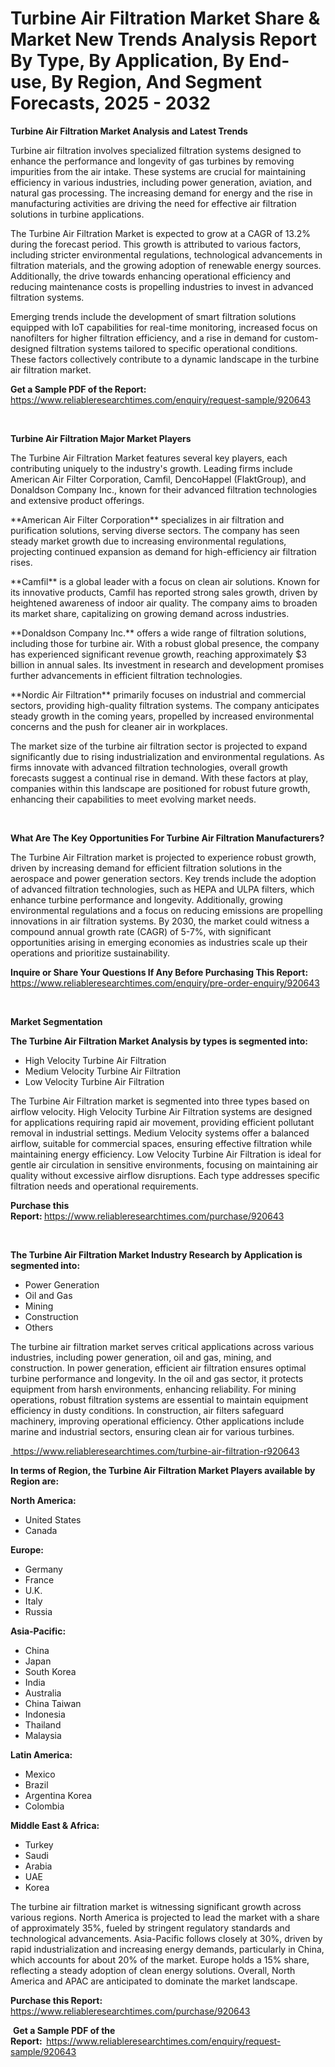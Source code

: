 <p><h1>Turbine Air Filtration Market Share & Market New Trends Analysis Report By Type, By Application, By End-use, By Region, And Segment Forecasts, 2025 - 2032</h1></p><p><strong>Turbine Air Filtration Market Analysis and Latest Trends</strong></p>
<p><p>Turbine air filtration involves specialized filtration systems designed to enhance the performance and longevity of gas turbines by removing impurities from the air intake. These systems are crucial for maintaining efficiency in various industries, including power generation, aviation, and natural gas processing. The increasing demand for energy and the rise in manufacturing activities are driving the need for effective air filtration solutions in turbine applications.</p><p>The Turbine Air Filtration Market is expected to grow at a CAGR of 13.2% during the forecast period. This growth is attributed to various factors, including stricter environmental regulations, technological advancements in filtration materials, and the growing adoption of renewable energy sources. Additionally, the drive towards enhancing operational efficiency and reducing maintenance costs is propelling industries to invest in advanced filtration systems. </p><p>Emerging trends include the development of smart filtration solutions equipped with IoT capabilities for real-time monitoring, increased focus on nanofilters for higher filtration efficiency, and a rise in demand for custom-designed filtration systems tailored to specific operational conditions. These factors collectively contribute to a dynamic landscape in the turbine air filtration market.</p></p>
<p><strong>Get a Sample PDF of the Report:&nbsp;</strong> <a href="https://www.reliableresearchtimes.com/enquiry/request-sample/920643?utm_campaign=2797&utm_medium=2&utm_source=Github&utm_content=ia&utm_term=18042025&utm_id=turbine-air-filtration">https://www.reliableresearchtimes.com/enquiry/request-sample/920643</a></p>
<p>&nbsp;</p>
<p><strong>Turbine Air Filtration Major Market Players</strong></p>
<p><p>The Turbine Air Filtration Market features several key players, each contributing uniquely to the industry's growth. Leading firms include American Air Filter Corporation, Camfil, DencoHappel (FlaktGroup), and Donaldson Company Inc., known for their advanced filtration technologies and extensive product offerings.</p><p>**American Air Filter Corporation** specializes in air filtration and purification solutions, serving diverse sectors. The company has seen steady market growth due to increasing environmental regulations, projecting continued expansion as demand for high-efficiency air filtration rises.</p><p>**Camfil** is a global leader with a focus on clean air solutions. Known for its innovative products, Camfil has reported strong sales growth, driven by heightened awareness of indoor air quality. The company aims to broaden its market share, capitalizing on growing demand across industries.</p><p>**Donaldson Company Inc.** offers a wide range of filtration solutions, including those for turbine air. With a robust global presence, the company has experienced significant revenue growth, reaching approximately $3 billion in annual sales. Its investment in research and development promises further advancements in efficient filtration technologies.</p><p>**Nordic Air Filtration** primarily focuses on industrial and commercial sectors, providing high-quality filtration systems. The company anticipates steady growth in the coming years, propelled by increased environmental concerns and the push for cleaner air in workplaces.</p><p>The market size of the turbine air filtration sector is projected to expand significantly due to rising industrialization and environmental regulations. As firms innovate with advanced filtration technologies, overall growth forecasts suggest a continual rise in demand. With these factors at play, companies within this landscape are positioned for robust future growth, enhancing their capabilities to meet evolving market needs.</p></p>
<p>&nbsp;</p>
<p><strong>What Are The Key Opportunities For Turbine Air Filtration Manufacturers?</strong></p>
<p><p>The Turbine Air Filtration market is projected to experience robust growth, driven by increasing demand for efficient filtration solutions in the aerospace and power generation sectors. Key trends include the adoption of advanced filtration technologies, such as HEPA and ULPA filters, which enhance turbine performance and longevity. Additionally, growing environmental regulations and a focus on reducing emissions are propelling innovations in air filtration systems. By 2030, the market could witness a compound annual growth rate (CAGR) of 5-7%, with significant opportunities arising in emerging economies as industries scale up their operations and prioritize sustainability.</p></p>
<p><strong>Inquire or Share Your Questions If Any Before Purchasing This Report:</strong> <a href="https://www.reliableresearchtimes.com/enquiry/pre-order-enquiry/920643?utm_campaign=2797&utm_medium=2&utm_source=Github&utm_content=ia&utm_term=18042025&utm_id=turbine-air-filtration">https://www.reliableresearchtimes.com/enquiry/pre-order-enquiry/920643</a></p>
<p>&nbsp;</p>
<p><strong>Market Segmentation</strong></p>
<p><strong>The Turbine Air Filtration Market Analysis by types is segmented into:</strong></p>
<p><ul><li>High Velocity Turbine Air Filtration</li><li>Medium Velocity Turbine Air Filtration</li><li>Low Velocity Turbine Air Filtration</li></ul></p>
<p><p>The Turbine Air Filtration market is segmented into three types based on airflow velocity. High Velocity Turbine Air Filtration systems are designed for applications requiring rapid air movement, providing efficient pollutant removal in industrial settings. Medium Velocity systems offer a balanced airflow, suitable for commercial spaces, ensuring effective filtration while maintaining energy efficiency. Low Velocity Turbine Air Filtration is ideal for gentle air circulation in sensitive environments, focusing on maintaining air quality without excessive airflow disruptions. Each type addresses specific filtration needs and operational requirements.</p></p>
<p><strong>Purchase this Report:&nbsp;</strong><a href="https://www.reliableresearchtimes.com/purchase/920643?utm_campaign=2797&utm_medium=2&utm_source=Github&utm_content=ia&utm_term=18042025&utm_id=turbine-air-filtration">https://www.reliableresearchtimes.com/purchase/920643</a></p>
<p>&nbsp;</p>
<p><strong>The Turbine Air Filtration Market Industry Research by Application is segmented into:</strong></p>
<p><ul><li>Power Generation</li><li>Oil and Gas</li><li>Mining</li><li>Construction</li><li>Others</li></ul></p>
<p><p>The turbine air filtration market serves critical applications across various industries, including power generation, oil and gas, mining, and construction. In power generation, efficient air filtration ensures optimal turbine performance and longevity. In the oil and gas sector, it protects equipment from harsh environments, enhancing reliability. For mining operations, robust filtration systems are essential to maintain equipment efficiency in dusty conditions. In construction, air filters safeguard machinery, improving operational efficiency. Other applications include marine and industrial sectors, ensuring clean air for various turbines.</p></p>
<p><a href="https://www.reliableresearchtimes.com/turbine-air-filtration-r920643?utm_campaign=2797&utm_medium=2&utm_source=Github&utm_content=ia&utm_term=18042025&utm_id=turbine-air-filtration">&nbsp;https://www.reliableresearchtimes.com/turbine-air-filtration-r920643</a></p>
<p><strong>In terms of Region, the Turbine Air Filtration Market Players available by Region are:</strong></p>
<p>
    <p> <strong> North America: </strong>
        <ul>
            <li>United States</li>
            <li>Canada</li>
        </ul>
        </p> 
    <p> <strong> Europe: </strong>
        <ul>
            <li>Germany</li>
            <li>France</li>
            <li>U.K.</li>
            <li>Italy</li>
            <li>Russia</li>
        </ul>
        </p> 
    <p> <strong> Asia-Pacific: </strong>
        <ul>
            <li>China</li>
            <li>Japan</li>
            <li>South Korea</li>
            <li>India</li>
            <li>Australia</li>
            <li>China Taiwan</li>
            <li>Indonesia</li>
            <li>Thailand</li>
            <li>Malaysia</li>
        </ul>
        </p> 
    <p> <strong> Latin America: </strong>
        <ul>
            <li>Mexico</li>
            <li>Brazil</li>
            <li>Argentina Korea</li>
            <li>Colombia</li>
        </ul>
        </p> 
    <p> <strong> Middle East & Africa: </strong>
        <ul>
            <li>Turkey</li>
            <li>Saudi</li>
            <li>Arabia</li>
            <li>UAE</li>
            <li>Korea</li>
        </ul>
    </p>
    </p>
<p><p>The turbine air filtration market is witnessing significant growth across various regions. North America is projected to lead the market with a share of approximately 35%, fueled by stringent regulatory standards and technological advancements. Asia-Pacific follows closely at 30%, driven by rapid industrialization and increasing energy demands, particularly in China, which accounts for about 20% of the market. Europe holds a 15% share, reflecting a steady adoption of clean energy solutions. Overall, North America and APAC are anticipated to dominate the market landscape.</p></p>
<p><strong>Purchase this Report: </strong><a href="https://www.reliableresearchtimes.com/purchase/920643?utm_campaign=2797&utm_medium=2&utm_source=Github&utm_content=ia&utm_term=18042025&utm_id=turbine-air-filtration">https://www.reliableresearchtimes.com/purchase/920643</a></p>
<p>&nbsp;<strong>Get a Sample PDF of the Report:&nbsp;&nbsp;</strong><a href="https://www.reliableresearchtimes.com/enquiry/request-sample/920643?utm_campaign=2797&utm_medium=2&utm_source=Github&utm_content=ia&utm_term=18042025&utm_id=turbine-air-filtration">https://www.reliableresearchtimes.com/enquiry/request-sample/920643</a></p>
<p><strong></strong></p>
<p><p></p><p></p><p></p></p>